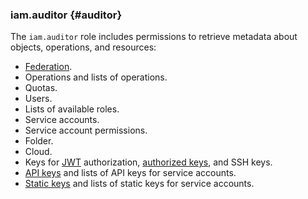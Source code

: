 ### iam.auditor {#auditor}

The `iam.auditor` role includes permissions to retrieve metadata about objects, operations, and resources:

* [Federation](../iam/concepts/federations.md).
* Operations and lists of operations.
* Quotas.
* Users.
* Lists of available roles.
* Service accounts.
* Service account permissions.
* Folder.
* Cloud.
* Keys for [JWT](../iam/operations/iam-token/create-for-sa.md#via-jwt) authorization, [authorized keys](../iam/concepts/authorization/key.md), and SSH keys.
* [API keys](../iam/concepts/authorization/api-key.md) and lists of API keys for service accounts.
* [Static keys](../iam/concepts/authorization/access-key.md) and lists of static keys for service accounts.


